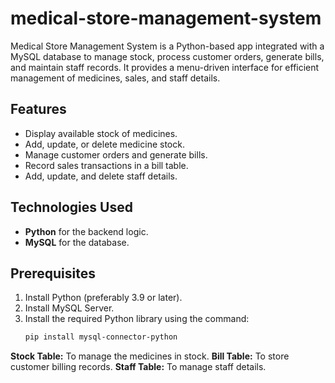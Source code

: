 # medical-store-management-system
Medical Store Management System is a Python-based app integrated with a MySQL database to manage stock, process customer orders, generate bills, and maintain staff records. It provides a menu-driven interface for efficient management of medicines, sales, and staff details.
## Features
- Display available stock of medicines.
- Add, update, or delete medicine stock.
- Manage customer orders and generate bills.
- Record sales transactions in a bill table.
- Add, update, and delete staff details.

## Technologies Used
- **Python** for the backend logic.
- **MySQL** for the database.

## Prerequisites
1. Install Python (preferably 3.9 or later).
2. Install MySQL Server.
3. Install the required Python library using the command:
   ```bash
   pip install mysql-connector-python
**Stock Table:** To manage the medicines in stock.
**Bill Table:** To store customer billing records.
**Staff Table:** To manage staff details.
